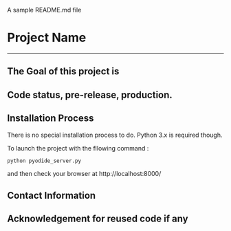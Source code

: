 A sample README.md file

# Project Name
---
## The Goal of this project is

## Code status, pre-release, production.

## Installation Process

There is no special installation process to do. Python 3.x is required though.

To launch the project with the fllowing command : 

```bash
python pyodide_server.py
```

and then check your browser at http://localhost:8000/

## Contact Information

## Acknowledgement for reused code if any


